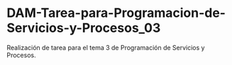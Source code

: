 # DAM-Tarea-para-Programacion-de-Servicios-y-Procesos_03
Realización de tarea para el tema 3 de Programación de Servicios y Procesos.
